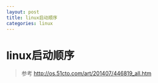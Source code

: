 ```yaml
---
layout: post
title: linux启动顺序
categories: linux
---
```


# linux启动顺序

> 参考 http://os.51cto.com/art/201407/446819_all.htm